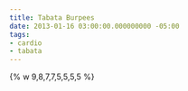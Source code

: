 ```yaml
---
title: Tabata Burpees
date: 2013-01-16 03:00:00.000000000 -05:00
tags:
- cardio
- tabata
---
```


{% w 9,8,7,7,5,5,5,5 %}
